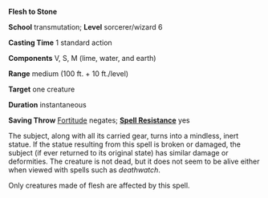  **Flesh to Stone**

**School** transmutation; **Level** sorcerer/wizard 6

**Casting Time** 1 standard action

**Components** V, S, M (lime, water, and earth)

**Range** medium (100 ft. + 10 ft./level)

**Target** one creature

**Duration** instantaneous

**Saving Throw** [Fortitude](../combat.md#_fortitude) negates; **[Spell Resistance](../glossary.md#_spell-resistance)** yes

The subject, along with all its carried gear, turns into a mindless, inert statue. If the statue resulting from this spell is broken or damaged, the subject (if ever returned to its original state) has similar damage or deformities. The creature is not dead, but it does not seem to be alive either when viewed with spells such as _deathwatch_.

Only creatures made of flesh are affected by this spell.

